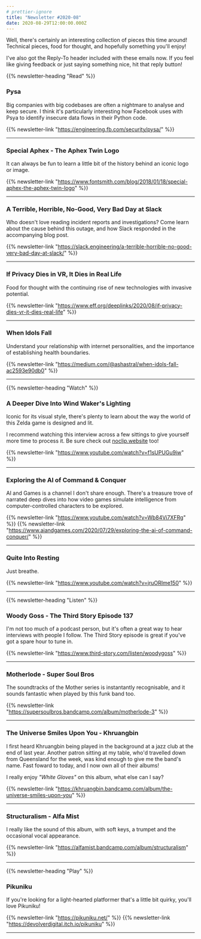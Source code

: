 ```yaml
---
# prettier-ignore
title: "Newsletter #2020-08"
date: 2020-08-29T12:00:00.000Z
---
```


Well, there's certainly an interesting collection of pieces this time around! Technical pieces, food for thought, and hopefully something you'll enjoy!

I've also got the Reply-To header included with these emails now. If you feel like giving feedback or just saying something nice, hit that reply button!

<!--more-->

{{% newsletter-heading "Read" %}}

### Pysa

Big companies with big codebases are often a nightmare to analyse and keep secure. I think it's particularly interesting how Facebook uses with Psya to identify insecure data flows in their Python code.

{{% newsletter-link "https://engineering.fb.com/security/pysa/" %}}

---

### Special Aphex - The Aphex Twin Logo

It can always be fun to learn a little bit of the history behind an iconic logo or image.

{{% newsletter-link "https://www.fontsmith.com/blog/2018/01/18/special-aphex-the-aphex-twin-logo" %}}

---

### A Terrible, Horrible, No-Good, Very Bad Day at Slack

Who doesn't love reading incident reports and investigations? Come learn about the cause behind this outage, and how Slack responded in the accompanying blog post.

{{% newsletter-link "https://slack.engineering/a-terrible-horrible-no-good-very-bad-day-at-slack/" %}}

---

### If Privacy Dies in VR, It Dies in Real Life

Food for thought with the continuing rise of new technologies with invasive potential.

{{% newsletter-link "https://www.eff.org/deeplinks/2020/08/if-privacy-dies-vr-it-dies-real-life" %}}

---

### When Idols Fall

Understand your relationship with internet personalities, and the importance of establishing health boundaries.

{{% newsletter-link "https://medium.com/@ashastral/when-idols-fall-ac2593e90db0" %}}

---

{{% newsletter-heading "Watch" %}}

### A Deeper Dive Into Wind Waker's Lighting

Iconic for its visual style, there's plenty to learn about the way the world of this Zelda game is designed and lit.

I recommend watching this interview across a few sittings to give yourself more time to process it. Be sure check out [noclip.website](https://noclip.website/) too!

{{% newsletter-link "https://www.youtube.com/watch?v=f1sUPUGu9iw" %}}

---

### Exploring the AI of Command & Conquer

AI and Games is a channel I don't share enough. There's a treasure trove of narrated deep dives into how video games simulate intelligence from computer-controlled characters to be explored.

{{% newsletter-link "https://www.youtube.com/watch?v=Wb84Vi7XFRg" %}}
{{% newsletter-link "https://www.aiandgames.com/2020/07/29/exploring-the-ai-of-command-conquer/" %}}

---

### Quite Into Resting

Just breathe.

{{% newsletter-link "https://www.youtube.com/watch?v=jruORIme150" %}}

---

{{% newsletter-heading "Listen" %}}

### Woody Goss - The Third Story Episode 137

I'm not too much of a podcast person, but it's often a great way to hear interviews with people I follow. The Third Story episode is great if you've got a spare hour to tune in.

{{% newsletter-link "https://www.third-story.com/listen/woodygoss" %}}

---

### Motherlode - Super Soul Bros

The soundtracks of the Mother series is instantantly recognisable, and it sounds fantastic when played by this funk band too.

{{% newsletter-link "https://supersoulbros.bandcamp.com/album/motherlode-3" %}}

---

### The Universe Smiles Upon You - Khruangbin

I first heard Khruangbin being played in the background at a jazz club at the end of last year. Another patron sitting at my table, who'd travelled down from Queensland for the week, was kind enough to give me the band's name. Fast foward to today, and I now own all of their albums!

I really enjoy _"White Gloves"_ on this album, what else can I say?

{{% newsletter-link "https://khruangbin.bandcamp.com/album/the-universe-smiles-upon-you" %}}

---

### Structuralism - Alfa Mist

I really like the sound of this album, with soft keys, a trumpet and the occasional vocal appearance.

{{% newsletter-link "https://alfamist.bandcamp.com/album/structuralism" %}}

---

{{% newsletter-heading "Play" %}}

### Pikuniku

If you're looking for a light-hearted platformer that's a little bit quirky, you'll love Pikuniku!

{{% newsletter-link "https://pikuniku.net/" %}}
{{% newsletter-link "https://devolverdigital.itch.io/pikuniku" %}}

---
